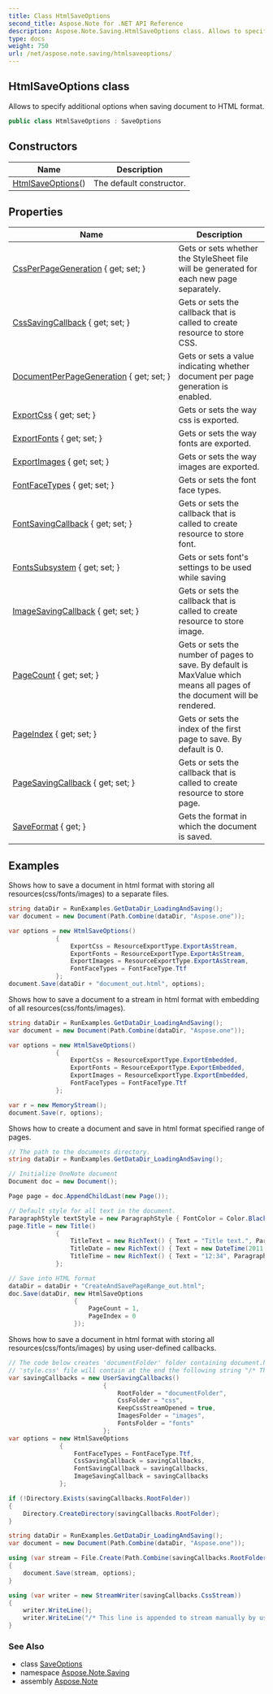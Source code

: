 ```yaml
---
title: Class HtmlSaveOptions
second_title: Aspose.Note for .NET API Reference
description: Aspose.Note.Saving.HtmlSaveOptions class. Allows to specify additional options when saving document to HTML format
type: docs
weight: 750
url: /net/aspose.note.saving/htmlsaveoptions/
---
```

## HtmlSaveOptions class

Allows to specify additional options when saving document to HTML format.

```csharp
public class HtmlSaveOptions : SaveOptions
```

## Constructors

| Name | Description |
| --- | --- |
| [HtmlSaveOptions](htmlsaveoptions/)() | The default constructor. |

## Properties

| Name | Description |
| --- | --- |
| [CssPerPageGeneration](../../aspose.note.saving/htmlsaveoptions/cssperpagegeneration/) { get; set; } | Gets or sets whether the StyleSheet file will be generated for each new page separately. |
| [CssSavingCallback](../../aspose.note.saving/htmlsaveoptions/csssavingcallback/) { get; set; } | Gets or sets the callback that is called to create resource to store CSS. |
| [DocumentPerPageGeneration](../../aspose.note.saving/htmlsaveoptions/documentperpagegeneration/) { get; set; } | Gets or sets a value indicating whether document per page generation is enabled. |
| [ExportCss](../../aspose.note.saving/htmlsaveoptions/exportcss/) { get; set; } | Gets or sets the way css is exported. |
| [ExportFonts](../../aspose.note.saving/htmlsaveoptions/exportfonts/) { get; set; } | Gets or sets the way fonts are exported. |
| [ExportImages](../../aspose.note.saving/htmlsaveoptions/exportimages/) { get; set; } | Gets or sets the way images are exported. |
| [FontFaceTypes](../../aspose.note.saving/htmlsaveoptions/fontfacetypes/) { get; set; } | Gets or sets the font face types. |
| [FontSavingCallback](../../aspose.note.saving/htmlsaveoptions/fontsavingcallback/) { get; set; } | Gets or sets the callback that is called to create resource to store font. |
| [FontsSubsystem](../../aspose.note.saving/saveoptions/fontssubsystem/) { get; set; } | Gets or sets font's settings to be used while saving |
| [ImageSavingCallback](../../aspose.note.saving/htmlsaveoptions/imagesavingcallback/) { get; set; } | Gets or sets the callback that is called to create resource to store image. |
| [PageCount](../../aspose.note.saving/saveoptions/pagecount/) { get; set; } | Gets or sets the number of pages to save. By default is MaxValue which means all pages of the document will be rendered. |
| [PageIndex](../../aspose.note.saving/saveoptions/pageindex/) { get; set; } | Gets or sets the index of the first page to save. By default is 0. |
| [PageSavingCallback](../../aspose.note.saving/htmlsaveoptions/pagesavingcallback/) { get; set; } | Gets or sets the callback that is called to create resource to store page. |
| [SaveFormat](../../aspose.note.saving/saveoptions/saveformat/) { get; } | Gets the format in which the document is saved. |

## Examples

Shows how to save a document in html format with storing all resources(css/fonts/images) to a separate files.

```csharp
string dataDir = RunExamples.GetDataDir_LoadingAndSaving();
var document = new Document(Path.Combine(dataDir, "Aspose.one"));

var options = new HtmlSaveOptions()
             {
                 ExportCss = ResourceExportType.ExportAsStream,
                 ExportFonts = ResourceExportType.ExportAsStream,
                 ExportImages = ResourceExportType.ExportAsStream,
                 FontFaceTypes = FontFaceType.Ttf
             };
document.Save(dataDir + "document_out.html", options);
```

Shows how to save a document to a stream in html format with embedding of all resources(css/fonts/images).

```csharp
string dataDir = RunExamples.GetDataDir_LoadingAndSaving();
var document = new Document(Path.Combine(dataDir, "Aspose.one"));

var options = new HtmlSaveOptions()
             {
                 ExportCss = ResourceExportType.ExportEmbedded,
                 ExportFonts = ResourceExportType.ExportEmbedded,
                 ExportImages = ResourceExportType.ExportEmbedded,
                 FontFaceTypes = FontFaceType.Ttf
             };

var r = new MemoryStream();
document.Save(r, options);
```

Shows how to create a document and save in html format specified range of pages.

```csharp
// The path to the documents directory.
string dataDir = RunExamples.GetDataDir_LoadingAndSaving();

// Initialize OneNote document
Document doc = new Document();

Page page = doc.AppendChildLast(new Page());

// Default style for all text in the document.
ParagraphStyle textStyle = new ParagraphStyle { FontColor = Color.Black, FontName = "Arial", FontSize = 10 };
page.Title = new Title()
             {
                 TitleText = new RichText() { Text = "Title text.", ParagraphStyle = textStyle },
                 TitleDate = new RichText() { Text = new DateTime(2011, 11, 11).ToString("D", CultureInfo.InvariantCulture), ParagraphStyle = textStyle },
                 TitleTime = new RichText() { Text = "12:34", ParagraphStyle = textStyle }
             };

// Save into HTML format
dataDir = dataDir + "CreateAndSavePageRange_out.html";
doc.Save(dataDir, new HtmlSaveOptions
                  {
                      PageCount = 1,
                      PageIndex = 0
                  });
```

Shows how to save a document in html format with storing all resources(css/fonts/images) by using user-defined callbacks.

```csharp
// The code below creates 'documentFolder' folder containing document.html, 'css' folder with 'style.css' file, 'images' folder with images and 'fonts' folder with fonts.
// 'style.css' file will contain at the end the following string "/* This line is appended to stream manually by user */"
var savingCallbacks = new UserSavingCallbacks()
                          {
                              RootFolder = "documentFolder",
                              CssFolder = "css",
                              KeepCssStreamOpened = true,
                              ImagesFolder = "images",
                              FontsFolder = "fonts"
                          };
var options = new HtmlSaveOptions
              {
                  FontFaceTypes = FontFaceType.Ttf,
                  CssSavingCallback = savingCallbacks,
                  FontSavingCallback = savingCallbacks,
                  ImageSavingCallback = savingCallbacks
              };

if (!Directory.Exists(savingCallbacks.RootFolder))
{
    Directory.CreateDirectory(savingCallbacks.RootFolder);
}

string dataDir = RunExamples.GetDataDir_LoadingAndSaving();
var document = new Document(Path.Combine(dataDir, "Aspose.one"));

using (var stream = File.Create(Path.Combine(savingCallbacks.RootFolder, "document.html")))
{
    document.Save(stream, options);
}

using (var writer = new StreamWriter(savingCallbacks.CssStream))
{
    writer.WriteLine();
    writer.WriteLine("/* This line is appended to stream manually by user */");
}
```

### See Also

* class [SaveOptions](../saveoptions/)
* namespace [Aspose.Note.Saving](../../aspose.note.saving/)
* assembly [Aspose.Note](../../)


